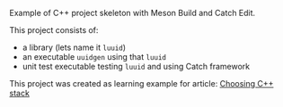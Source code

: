 Example of C++ project skeleton with Meson Build and Catch Edit. 

This project consists of:
- a library (lets name it `luuid`)
- an executable `uuidgen` using that `luuid`
- unit test executable testing `luuid` and using Catch framework 

This project was created as learning example for article: [Choosing C++ stack](https://carlosvin.github.io/posts/choosing-modern-cpp-stack)